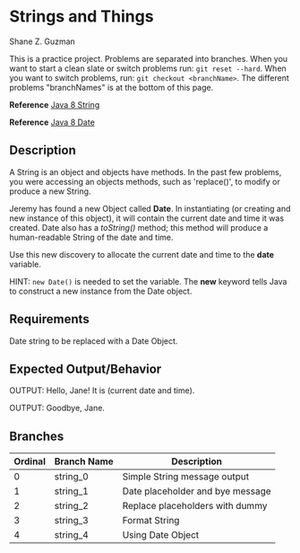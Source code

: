 # Strings and Things
Shane Z. Guzman

This is a practice project. Problems are separated into branches. When you want to start a clean slate or switch problems run: `git reset --hard`. When you want to switch problems, run: `git checkout <branchName>`. The different problems "branchNames" is at the bottom of this page.

**Reference** [Java 8 String](https://docs.oracle.com/javase/8/docs/api/java/lang/String.html?is-external=true)

**Reference** [Java 8 Date](https://docs.oracle.com/javase/8/docs/api/java/util/Date.html)

## Description

A String is an object and objects have methods. In the past few problems, you were accessing an objects methods, such as 'replace()', to modify or produce a new String. 

Jeremy has found a new Object called **Date**. In instantiating (or creating and new instance of this object), it will contain the current date and time it was created. Date also has a *toString()* method; this method will produce a human-readable String of the date and time. 

Use this new discovery to allocate the current date and time to the **date** variable. 

HINT: `new Date()` is needed to set the variable. The **new** keyword tells Java to construct a new instance from the Date object. 

## Requirements

Date string to be replaced with a Date Object.

## Expected Output/Behavior

OUTPUT: Hello, Jane! It is (current date and time).

OUTPUT: Goodbye, Jane.

## Branches

| Ordinal | Branch Name | Description                      |
|---------|-------------|----------------------------------|
| 0       | string_0    | Simple String message output     |
| 1       | string_1    | Date placeholder and bye message |
| 2       | string_2    | Replace placeholders with dummy  |
| 3       | string_3    | Format String                    |
| 4       | string_4    | Using Date Object                |